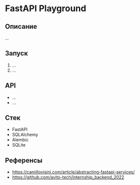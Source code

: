 # FastAPI Playground

## Описание
...


## Запуск
1. ...
2. ...


## API
* ...
* ...


## Стек
* FastAPI
* SQLAlchemy
* Alembic
* SQLite


## Референсы
* https://camillovisini.com/article/abstracting-fastapi-services/
* https://github.com/avito-tech/internship_backend_2022

